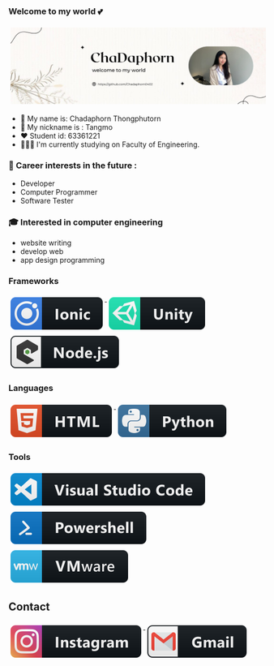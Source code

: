 ### Welcome to my world 💕

<p align="left">
<a href="#">
    <img src="svg/TM.svg" style="vertical-align:top; margin:6px 4px">
  </a>  

</p>

- 🌻 My name is: Chadaphorn Thongphutorn 
- 🍉 My nickname is : Tangmo
- ❤️ Student id: 63361221
- 👩🏻‍💻 I'm currently studying on Faculty of Engineering.

### 💼 Career interests in the future :
 * Developer
 * Computer Programmer
 * Software Tester

### 🎓 Interested in computer engineering 
  * website writing 
  * develop web
  * app design programming
 

### Frameworks 
<p align="left">
<a href="#">
    <img src="svg/dev/frameworks/ionic.svg" alt="ionic" style="vertical-align:top; margin:6px 4px">
  </a>  

<a href="#">
    <img src="svg/dev/frameworks/unity.svg" alt="unity" style="vertical-align:top; margin:6px 4px">
  </a>  

<a href="#">
    <img src="svg/dev/frameworks/nodejs_larger.svg" alt="nodejs_larger" style="vertical-align:top; margin:6px 4px">
  </a> 

</p>

### Languages 
<p align="left">
<a href="#">
    <img src="svg/dev/languages/html.svg" alt="html" style="vertical-align:top; margin:6px 4px">
  </a> 

<a href="#">
    <img src="svg/dev/languages/python.svg" alt="python" style="vertical-align:top; margin:6px 4px">
  </a> 

</P>

### Tools 
<p align="left">
<a href="#">
    <img src="svg/dev/tools/visualstudio_code.svg" alt="visualstudio_code" style="vertical-align:top; margin:6px 4px">
  </a>

 <a href="#">
    <img src="svg/dev/tools/powershell.svg"  alt="powershell" style="vertical-align:top; margin:6px 4px">
  </a> 

   <a href="#">
    <img src="svg/dev/tools/vmware.svg" alt="vmware" style="vertical-align:top; margin:6px 4px">
  </a> 

</P>

## Contact
<p align="left">

<a href="#">
    <img src="svg/social/instagram.svg" alt="_chada.04" style="vertical-align:top; margin:6px 4px">
  </a>

  <a href="#">
    <img src="svg/social/gmail.svg" alt="chadaphornt63@nu.ac.th" style="vertical-align:top; margin:6px 4px">
  </a> 
</p>

